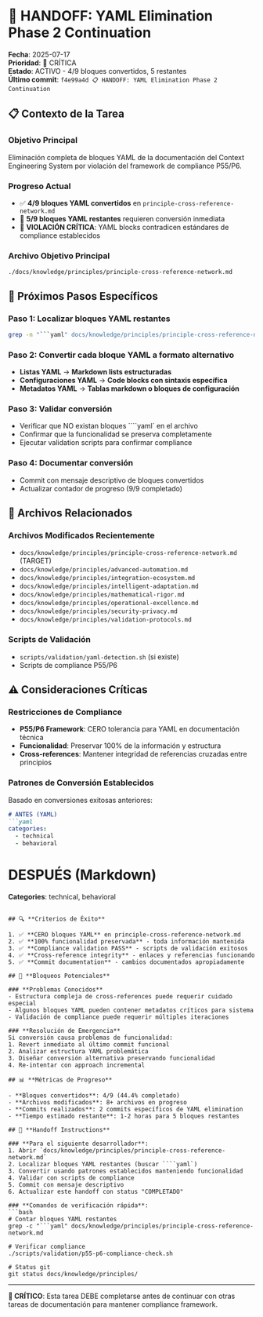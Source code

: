 # 🚨 HANDOFF: YAML Elimination Phase 2 Continuation

**Fecha**: 2025-07-17  
**Prioridad**: 🚨 CRÍTICA  
**Estado**: ACTIVO - 4/9 bloques convertidos, 5 restantes  
**Último commit**: `f4e99a4d 📋 HANDOFF: YAML Elimination Phase 2 Continuation`

## 📋 **Contexto de la Tarea**

### **Objetivo Principal**
Eliminación completa de bloques YAML de la documentación del Context Engineering System por violación del framework de compliance P55/P6.

### **Progreso Actual**
- ✅ **4/9 bloques YAML convertidos** en `principle-cross-reference-network.md`
- 🔄 **5/9 bloques YAML restantes** requieren conversión inmediata
- 🚨 **VIOLACIÓN CRÍTICA**: YAML blocks contradicen estándares de compliance establecidos

### **Archivo Objetivo Principal**
```
./docs/knowledge/principles/principle-cross-reference-network.md
```

## 🎯 **Próximos Pasos Específicos**

### **Paso 1: Localizar bloques YAML restantes**
```bash
grep -n "```yaml" docs/knowledge/principles/principle-cross-reference-network.md
```

### **Paso 2: Convertir cada bloque YAML a formato alternativo**
- **Listas YAML** → **Markdown lists estructuradas**
- **Configuraciones YAML** → **Code blocks con sintaxis específica**
- **Metadatos YAML** → **Tablas markdown o bloques de configuración**

### **Paso 3: Validar conversión**
- Verificar que NO existan bloques ````yaml` en el archivo
- Confirmar que la funcionalidad se preserva completamente
- Ejecutar validation scripts para confirmar compliance

### **Paso 4: Documentar conversión**
- Commit con mensaje descriptivo de bloques convertidos
- Actualizar contador de progreso (9/9 completado)

## 📁 **Archivos Relacionados**

### **Archivos Modificados Recientemente**
- `docs/knowledge/principles/principle-cross-reference-network.md` (TARGET)
- `docs/knowledge/principles/advanced-automation.md`
- `docs/knowledge/principles/integration-ecosystem.md`
- `docs/knowledge/principles/intelligent-adaptation.md`
- `docs/knowledge/principles/mathematical-rigor.md`
- `docs/knowledge/principles/operational-excellence.md`
- `docs/knowledge/principles/security-privacy.md`
- `docs/knowledge/principles/validation-protocols.md`

### **Scripts de Validación**
- `scripts/validation/yaml-detection.sh` (si existe)
- Scripts de compliance P55/P6

## ⚠️ **Consideraciones Críticas**

### **Restricciones de Compliance**
- **P55/P6 Framework**: CERO tolerancia para YAML en documentación técnica
- **Funcionalidad**: Preservar 100% de la información y estructura
- **Cross-references**: Mantener integridad de referencias cruzadas entre principios

### **Patrones de Conversión Establecidos**
Basado en conversiones exitosas anteriores:
```markdown
# ANTES (YAML)
```yaml
categories:
  - technical
  - behavioral
```

# DESPUÉS (Markdown)
**Categories**: technical, behavioral
```

## 🔍 **Criterios de Éxito**

1. ✅ **CERO bloques YAML** en principle-cross-reference-network.md
2. ✅ **100% funcionalidad preservada** - toda información mantenida
3. ✅ **Compliance validation PASS** - scripts de validación exitosos
4. ✅ **Cross-reference integrity** - enlaces y referencias funcionando
5. ✅ **Commit documentation** - cambios documentados apropiadamente

## 🚨 **Bloqueos Potenciales**

### **Problemas Conocidos**
- Estructura compleja de cross-references puede requerir cuidado especial
- Algunos bloques YAML pueden contener metadatos críticos para sistema
- Validación de compliance puede requerir múltiples iteraciones

### **Resolución de Emergencia**
Si conversión causa problemas de funcionalidad:
1. Revert inmediato al último commit funcional
2. Analizar estructura YAML problemática
3. Diseñar conversión alternativa preservando funcionalidad
4. Re-intentar con approach incremental

## 📊 **Métricas de Progreso**

- **Bloques convertidos**: 4/9 (44.4% completado)
- **Archivos modificados**: 8+ archivos en progreso
- **Commits realizados**: 2 commits específicos de YAML elimination
- **Tiempo estimado restante**: 1-2 horas para 5 bloques restantes

## 🔄 **Handoff Instructions**

### **Para el siguiente desarrollador**:
1. Abrir `docs/knowledge/principles/principle-cross-reference-network.md`
2. Localizar bloques YAML restantes (buscar ````yaml`)
3. Convertir usando patrones establecidos manteniendo funcionalidad
4. Validar con scripts de compliance
5. Commit con mensaje descriptivo
6. Actualizar este handoff con status "COMPLETADO"

### **Comandos de verificación rápida**:
```bash
# Contar bloques YAML restantes
grep -c "```yaml" docs/knowledge/principles/principle-cross-reference-network.md

# Verificar compliance
./scripts/validation/p55-p6-compliance-check.sh

# Status git
git status docs/knowledge/principles/
```

---

**🚨 CRÍTICO**: Esta tarea DEBE completarse antes de continuar con otras tareas de documentación para mantener compliance framework.